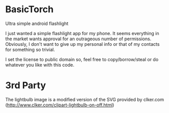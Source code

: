BasicTorch
===========

Ultra simple android flashlight

I just wanted a simple flashlight app for my phone. It seems everything in the market wants approval for an outrageous number of permissions. Obviously, I don't want to give up my personal info or that of my contacts for something so trivial.

I set the license to public domain so, feel free to copy/borrow/steal or do whatever you like with this code.

3rd Party
====
The lightbulb image is a modified version of the SVG provided by clker.com (http://www.clker.com/clipart-lightbulb-on-off.html)

